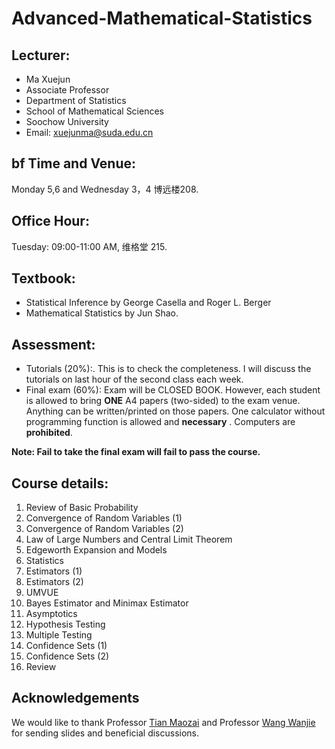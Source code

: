 # Advanced-Mathematical-Statistics
## Lecturer: 
- Ma Xuejun 
- Associate Professor
- Department of Statistics
- School of Mathematical Sciences
- Soochow University
- Email: xuejunma@suda.edu.cn
##  bf Time and Venue: 
Monday 5,6 and Wednesday  3，4 博远楼208.
## Office Hour: 
 Tuesday: 09:00-11:00 AM, 维格堂 215.
## Textbook:
- Statistical Inference by George Casella and Roger L. Berger
- Mathematical Statistics by Jun Shao.
## Assessment:
- Tutorials (20%):. This is to check the completeness. I will discuss the tutorials on
last hour of the second class each week.
- Final exam (60\%):  Exam will be CLOSED BOOK. However, each student is
allowed to bring **ONE** A4 papers (two-sided) to the exam venue. Anything can be
written/printed on those papers. One calculator without programming function
is allowed and **necessary** . Computers are **prohibited**.

**Note: Fail to take the final exam will fail to pass the course.**

## Course details:
1. Review of Basic Probability
2.   Convergence of Random Variables (1)
3. Convergence of Random Variables (2)
4.  Law of Large Numbers and Central Limit Theorem
5. Edgeworth Expansion and  Models
6. Statistics
7. Estimators (1)
8. Estimators (2)
9. UMVUE
10. Bayes Estimator and Minimax Estimator
11. Asymptotics
12. Hypothesis Testing
13. Multiple Testing
14. Confidence Sets (1)
15. Confidence Sets (2)
16. Review

## Acknowledgements
We would like to thank Professor [Tian Maozai](http://stat.ruc.edu.cn/teacher_more.php?id=54&cid=25) and Professor [Wang Wanjie](http://blog.nus.edu.sg/staww/) for sending slides and  beneficial discussions.

